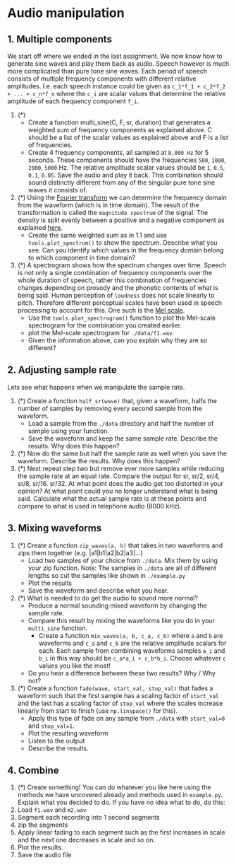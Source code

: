 # Audio manipulation

## 1. Multiple components
We start off where we ended in the last assignment. We now know how to generate sine waves and play them back as audio. Speech however is much more complicated than pure tone sine waves. Each period of speech consists of multiple frequency components with different relative amplitudes. I.e. each speech instance could be given as `c_1*f_1 + c_2*f_2 + ... + c_n*f_n` where the `c_i` are scalar values that determine the relative amplitude of each frequency component `f_i`.
1. (*)
    * Create a function multi_sine(C, F, sr, duration) that generates a weighted sum of frequency components as explained above. C should be a list of the scalar values as explained above and F is a list of frequencies.
    * Create 4 frequency components, all sampled at `8,000 Hz` for 5 seconds. These components should have the frequencies `500`, `1000`, `2000`, `5000` Hz. The relative amplitude scalar values should be `1`, `0.5`, `0.1`, `0.05`. Save the audio and play it back. This combination should sound distinctly different from any of the singular pure tone sine waves it consists of.
2. (*) Using the [Fourier transform](https://en.wikipedia.org/wiki/Fourier_transform) we can determine the frequency domain from the waveform (which is in time domain). The result of the transformation is called the `magnitude spectrum` of the signal. The density is split evenly between a positive and a negative component as explained [here](https://en.wikipedia.org/wiki/Euler%27s_formula#Relationship_to_trigonometry).
    * Create the same weighted sum as in 1.1 and use `tools.plot_spectrum()` to show the spectrum. Describe what you see. Can you identify which values in the frequency domain belong to which component in time domain?
3. (*) A spectrogram shows how the spectrum changes over time. Speech is not only a single combination of frequency components over the whole duration of speech, rather this combination of frequencies changes depending on prosody and the phonetic contents of what is being said. Human perception of `loudness` does not scale linearly to pitch. Therefore different perceptual scales have been used in speech processing to account for this. One such is the [Mel scale](https://en.wikipedia.org/wiki/Mel_scale).
    * Use the `tools.plot_spectrogram()` function to plot the Mel-scale spectrogram for the combination you created earlier.
    * plot the Mel-scale spectrogram for `./data/f1.wav`.
    * Given the information above, can you explain why they are so different?


## 2. Adjusting sample rate
Lets see what happens when we manipulate the sample rate.
1. (*) Create a function `half_sr(wave)` that, given a waveform, halfs the number of samples by removing every second sample from the waveform.
    * Load a sample from the `./data` directory and half the number of sample using your function.
    * Save the waveform and keep the same sample rate. Describe the results. Why does this happen?
2. (*) Now do the same but half the sample rate as well when you save the waveform. Describe the results. Why does this happen?
3. (*) Next repeat step two but remove ever more samples while reducing the sample rate at an equal rate. Compare the output for sr, sr/2, sr/4, sr/8, sr/16. sr/32. At what point does the audio get too distorted in your opinion? At what point could you no longer understand what is being said. Calculate what the actual sample rate is at these points and compare to what is used in telephone audio (8000 kHz).


## 3. Mixing waveforms
1. (*) Create a function `zip_waves(a, b)` that takes in two waveforms and zips them together (e.g. |a1|b1|a2|b2|a3|...)
    * Load two samples of your choice from `./data`. Mix them by using your zip function. Note: The samples in `./data` are all of different lengths so cut the samples like shown in `./example.py`
    * Plot the results
    * Save the waveform and describe what you hear.
2. (*) What is needed to do get the audio to sound more normal?
    * Produce a normal sounding mixed waveform by changing the sample rate.
    * Compare this result by mixing the waveforms like you do in your `multi_sine` function.
        * Create a function `mix_waves(a, b, c_a, c_b)` where `a` and `b` are waveforms and `c_a` and `c_b` are the relative amplitude scalars for each. Each sample from combining waveforms samples `a_i` and `b_i` in this way should be `c_a*a_i + c_b*b_i`. Choose whatever `c` values you like the most!
    * Do you hear a difference between these two results? Why / Why not?
3. (*) Create a function `fade(wave, start_val, stop_val)` that fades a waveform such that the first sample has a scaling factor of `start_val` and the last has a scaling factor of `stop_val` where the scales increase linearly from start to finish (use `np.linspace()` for this).
    * Apply this type of fade on any sample from `./data` with `start_val=0` and `stop_val=1`.
    * Plot the resulting waveform
    * Listen to the output
    * Describe the results.


## 4. Combine
1. (*) Create something! You can do whatever you like here using the methods we have uncovered already and methods used in `example.py`. Explain what you decided to do. If you have no idea what to do, do this:
1. Load `f1.wav` and `m2.wav`
2. Segment each recording into 1 second segments
3. zip the segments
4. Apply linear fading to each segment such as the first increases in scale and the next one decreases in scale and so on.
5. Plot the results.
6. Save the audio file
